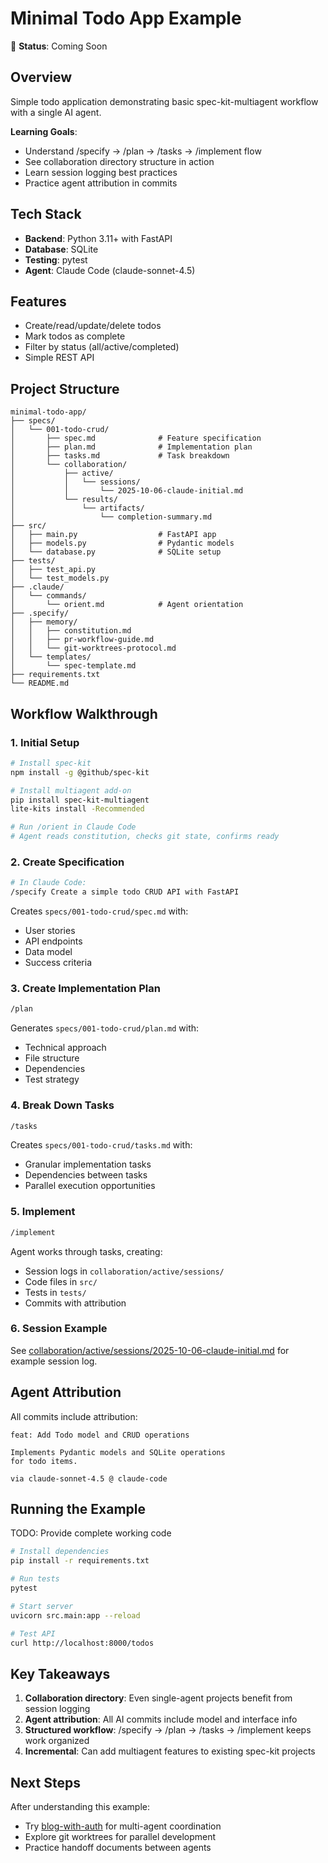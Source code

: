 # Minimal Todo App Example

🚧 **Status**: Coming Soon

## Overview

Simple todo application demonstrating basic spec-kit-multiagent workflow with a single AI agent.

**Learning Goals**:
- Understand /specify → /plan → /tasks → /implement flow
- See collaboration directory structure in action
- Learn session logging best practices
- Practice agent attribution in commits

## Tech Stack

- **Backend**: Python 3.11+ with FastAPI
- **Database**: SQLite
- **Testing**: pytest
- **Agent**: Claude Code (claude-sonnet-4.5)

## Features

- Create/read/update/delete todos
- Mark todos as complete
- Filter by status (all/active/completed)
- Simple REST API

## Project Structure

```
minimal-todo-app/
├── specs/
│   └── 001-todo-crud/
│       ├── spec.md              # Feature specification
│       ├── plan.md              # Implementation plan
│       ├── tasks.md             # Task breakdown
│       └── collaboration/
│           ├── active/
│           │   └── sessions/
│           │       └── 2025-10-06-claude-initial.md
│           └── results/
│               └── artifacts/
│                   └── completion-summary.md
├── src/
│   ├── main.py                  # FastAPI app
│   ├── models.py                # Pydantic models
│   └── database.py              # SQLite setup
├── tests/
│   ├── test_api.py
│   └── test_models.py
├── .claude/
│   └── commands/
│       └── orient.md            # Agent orientation
├── .specify/
│   ├── memory/
│   │   ├── constitution.md
│   │   ├── pr-workflow-guide.md
│   │   └── git-worktrees-protocol.md
│   └── templates/
│       └── spec-template.md
├── requirements.txt
└── README.md
```

## Workflow Walkthrough

### 1. Initial Setup

```bash
# Install spec-kit
npm install -g @github/spec-kit

# Install multiagent add-on
pip install spec-kit-multiagent
lite-kits install -Recommended

# Run /orient in Claude Code
# Agent reads constitution, checks git state, confirms ready
```

### 2. Create Specification

```bash
# In Claude Code:
/specify Create a simple todo CRUD API with FastAPI
```

Creates `specs/001-todo-crud/spec.md` with:
- User stories
- API endpoints
- Data model
- Success criteria

### 3. Create Implementation Plan

```bash
/plan
```

Generates `specs/001-todo-crud/plan.md` with:
- Technical approach
- File structure
- Dependencies
- Test strategy

### 4. Break Down Tasks

```bash
/tasks
```

Creates `specs/001-todo-crud/tasks.md` with:
- Granular implementation tasks
- Dependencies between tasks
- Parallel execution opportunities

### 5. Implement

```bash
/implement
```

Agent works through tasks, creating:
- Session logs in `collaboration/active/sessions/`
- Code files in `src/`
- Tests in `tests/`
- Commits with attribution

### 6. Session Example

See [collaboration/active/sessions/2025-10-06-claude-initial.md](specs/001-todo-crud/collaboration/active/sessions/2025-10-06-claude-initial.md) for example session log.

## Agent Attribution

All commits include attribution:

```
feat: Add Todo model and CRUD operations

Implements Pydantic models and SQLite operations
for todo items.

via claude-sonnet-4.5 @ claude-code
```

## Running the Example

TODO: Provide complete working code

```bash
# Install dependencies
pip install -r requirements.txt

# Run tests
pytest

# Start server
uvicorn src.main:app --reload

# Test API
curl http://localhost:8000/todos
```

## Key Takeaways

1. **Collaboration directory**: Even single-agent projects benefit from session logging
2. **Agent attribution**: All AI commits include model and interface info
3. **Structured workflow**: /specify → /plan → /tasks → /implement keeps work organized
4. **Incremental**: Can add multiagent features to existing spec-kit projects

## Next Steps

After understanding this example:
- Try [blog-with-auth](../blog-with-auth/) for multi-agent coordination
- Explore git worktrees for parallel development
- Practice handoff documents between agents
